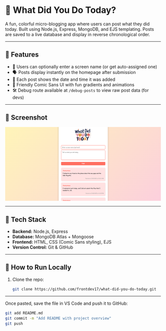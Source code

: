 # 📝 What Did You Do Today?

A fun, colorful micro-blogging app where users can post what they did today. Built using Node.js, Express, MongoDB, and EJS templating. Posts are saved to a live database and display in reverse chronological order.

---

## 🚀 Features

- 🌟 Users can optionally enter a screen name (or get auto-assigned one)
- 🗣️ Posts display instantly on the homepage after submission
- 📅 Each post shows the date and time it was added
- 🎨 Friendly Comic Sans UI with fun gradients and animations
- 🛠️ Debug route available at `/debug-posts` to view raw post data (for devs)

---

## 📸 Screenshot

![App Screenshot](./screenshot.png)

---

## 🧰 Tech Stack

- **Backend:** Node.js, Express
- **Database:** MongoDB Atlas + Mongoose
- **Frontend:** HTML, CSS (Comic Sans styling), EJS
- **Version Control:** Git & GitHub

---

## 🔧 How to Run Locally

1. Clone the repo:
   ```bash
   git clone https://github.com/frontdev17/what-did-you-do-today.git

---

Once pasted, save the file in VS Code and push it to GitHub:

```bash
git add README.md
git commit -m "Add README with project overview"
git push
